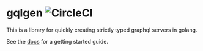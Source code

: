# gqlgen ![CircleCI](https://circleci.com/gh/vektah/gqlgen.svg?style=svg)

This is a library for quickly creating strictly typed graphql servers in golang.

See the [docs](https://gqlgen.com/) for a getting started guide.

